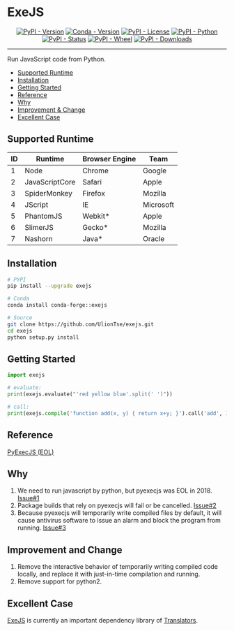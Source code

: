 ExeJS
=====

<p align="center">
  <a href="https://pypi.org/project/exejs"><img alt="PyPI - Version" src="https://img.shields.io/pypi/v/exejs.svg?color=blue"></a>
  <a href="https://anaconda.org/conda-forge/exejs"><img alt="Conda - Version" src="https://img.shields.io/conda/vn/conda-forge/exejs.svg?color=blue"></a>
  <a href="https://pypi.org/project/exejs"><img alt="PyPI - License" src="https://img.shields.io/pypi/l/exejs.svg?color=brightgreen"></a>
  <a href="https://pypi.org/project/exejs"><img alt="PyPI - Python" src="https://img.shields.io/pypi/pyversions/exejs.svg?color=blue"></a>
  <a href="https://pypi.org/project/exejs"><img alt="PyPI - Status" src="https://img.shields.io/pypi/status/exejs.svg?color=brightgreen"></a>
  <a href="https://pypi.org/project/exejs"><img alt="PyPI - Wheel" src="https://img.shields.io/badge/wheel-yes-brightgreen.svg"></a>
  <a href="https://pypi.org/project/exejs"><img alt="PyPI - Downloads" src="https://static.pepy.tech/personalized-badge/exejs?period=total&units=international_system&left_text=downloads&left_color=grey&right_color=blue"></a>
</p>

* * *

Run JavaScript code from Python.  

- [Supported Runtime](#supported-runtime)
- [Installation](#installation)
- [Getting Started](#getting-started)
- [Reference](#Reference)
- [Why](#Why)
- [Improvement & Change](#Improvement-and-Change)
- [Excellent Case](#Excellent-Case)

## Supported Runtime

| ID  | Runtime        | Browser Engine | Team      |
| --- | -------------- | -------------- | --------- |
| 1   | Node           | Chrome         | Google    |
| 2   | JavaScriptCore | Safari         | Apple     |
| 3   | SpiderMonkey   | Firefox        | Mozilla   |
| 4   | JScript        | IE             | Microsoft |
| 5   | PhantomJS      | Webkit*        | Apple     |
| 6   | SlimerJS       | Gecko*         | Mozilla   |
| 7   | Nashorn        | Java*          | Oracle    |

## Installation

```sh
# PYPI
pip install --upgrade exejs

# Conda
conda install conda-forge::exejs

# Source
git clone https://github.com/UlionTse/exejs.git
cd exejs
python setup.py install
```

## Getting Started

```python
import exejs

# evaluate:
print(exejs.evaluate("'red yellow blue'.split(' ')"))

# call:
print(exejs.compile('function add(x, y) { return x+y; }').call('add', 1, 2))
```

## Reference

[PyExecJS (EOL)](https://github.com/doloopwhile/PyExecJS)

## Why

1. We need to run javascript by python, but pyexecjs was EOL in 2018. [Issue#1](https://github.com/UlionTse/translators/issues/91) 
2. Package builds that rely on pyexecjs will fail or be cancelled. [Issue#2](https://github.com/NixOS/nixpkgs/issues/353446) 
3. Because pyexecjs will temporarily write compiled files by default, it will cause antivirus software to issue an alarm and block the program from running. [Issue#3](https://github.com/UlionTse/translators/issues/168) 

## Improvement and Change

1. Remove the interactive behavior of temporarily writing compiled code locally, and replace it with just-in-time compilation and running.
2. Remove support for python2.

## Excellent Case
[ExeJS](https://github.com/UlionTse/exejs) is currently an important dependency library of [Translators](https://github.com/UlionTse/translators).

